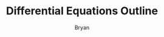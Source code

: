---
layout: post
title: Differential Equations Outline
author: Bryan
hasmath: "true"
custom_css: tufte
---